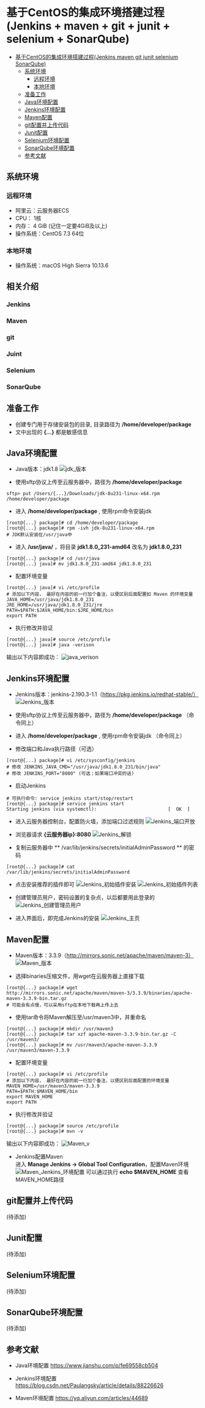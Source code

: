 <!--
 * @Author: your name
 * @Date: 2019-12-04 11:42:09
 * @LastEditTime: 2019-12-04 21:39:59
 * @LastEditors: Please set LastEditors
 * @Description: In User Settings Edit
 * @FilePath: /Intergrated Environment Based on Jekins/README.md
 -->
# 基于CentOS的集成环境搭建过程(Jenkins + maven + git + junit + selenium + SonarQube)

* [基于CentOS的集成环境搭建过程(Jenkins   maven   git   junit   selenium   SonarQube)](#基于centos的集成环境搭建过程jenkins--maven--git--junit--selenium--sonarqube)
    * [系统环境](#系统环境)
        * [远程环境](#远程环境)
        * [本地环境](#本地环境)
    * [准备工作](#准备工作)
    * [Java环境配置](#java环境配置)
    * [Jenkins环境配置](#jenkins环境配置)
    * [Maven配置](#maven配置)
    * [git配置并上传代码](#git配置并上传代码)
    * [Junit配置](#junit配置)
    * [Selenium环境配置](#selenium环境配置)
    * [SonarQube环境配置](#sonarqube环境配置)
    * [参考文献](#参考文献)

## 系统环境

### 远程环境
+ 阿里云：云服务器ECS
+ CPU： 1核
+ 内存： 4 GiB (记住一定要4GiB及以上)
+ 操作系统：CentOS 7.3 64位

### 本地环境
+ 操作系统：macOS High Sierra 10.13.6

## 相关介绍

### Jenkins

### Maven

### git

### Juint

### Selenium

### SonarQube

## 准备工作
+ 创建专门用于存储安装包的目录, 目录路径为 **/home/developer/package**
+ 文中出现的 **{...}** 都是敏感信息

## Java环境配置
+ Java版本：jdk1.8
![jdk_版本](./image/Java/jdk_版本.jpg)

+ 使用sftp协议上传至云服务器中，路径为 **/home/developer/package**
```
sftp> put /Users/{...}/Downloads/jdk-8u231-linux-x64.rpm /home/developer/package
```

+ 进入 **/home/developer/package** , 使用rpm命令安装jdk
```
[root@{...} package]# cd /home/developer/package
[root@{...} package]# rpm -ivh jdk-8u231-linux-x64.rpm
# JDK默认安装在/usr/java中
```

+ 进入 **/usr/java/** ，将目录 **jdk1.8.0_231-amd64** 改名为 **jdk1.8.0_231**
```
[root@{...} package]# cd /usr/java
[root@{...} java]# mv jdk1.8.0_231-amd64 jdk1.8.0_231
```

+ 配置环境变量
```
[root@{...} java]# vi /etc/profile
# 添加以下内容， 最好在内容的前一行加个备注，以便区别后面配置如 Maven 的环境变量
JAVA_HOME=/usr/java/jdk1.8.0_231
JRE_HOME=/usr/java/jdk1.8.0_231/jre
PATH=$PATH:$JAVA_HOME/bin:$JRE_HOME/bin
export PATH
```

+ 执行修改并验证
```
[root@{...} java]# source /etc/profile
[root@{...} java]# java -verison
```
输出以下内容即成功：
![java_verison](./image/Java/java_verison.jpg)

## Jenkins环境配置

+ Jenkins版本：jenkins-2.190.3-1.1（https://pkg.jenkins.io/redhat-stable/）
![Jenkins_版本](./image/Jenkins/Jenkins_版本.jpg)

+ 使用sftp协议上传至云服务器中，路径为 **/home/developer/package**
（命令同上）

+ 进入 **/home/developer/package** , 使用rpm命令安装jdk
（命令同上）

+ 修改端口和Java执行路径（可选）
```
[root@{...} package]# vi /etc/sysconfig/jenkins
# 修改 JENKINS_JAVA_CMD="/usr/java/jdk1.8.0_231/bin/java"
# 修改 JENKINS_PORT="8080" (可选；如果端口冲突的话)
```

+ 启动Jenkins
```
# 可执行命令: service jenkins start/stop/restart
[root@{...} package]# service jenkins start
Starting jenkins (via systemctl):                          [  OK  ]
```

+ 进入云服务器控制台，配置防火墙，添加端口过滤规则
![Jenkins_端口开放](./image/Jenkins/Jenkins_端口开放.jpg)

+ 浏览器请求 **{云服务器ip}:8080**
![Jenkins_解锁](./image/Jenkins/Jenkins_解锁.jpg)
 
+ 复制云服务器中 ** /var/lib/jenkins/secrets/initialAdminPassword ** 的密码
```
[root@{...} package]# cat /var/lib/jenkins/secrets/initialAdminPassword
```

+ 点击安装推荐的插件即可
![Jenkins_初始插件安装](./image/Jenkins/Jenkins_初始插件安装.jpg)
![Jenkins_初始插件列表](./image/Jenkins/Jenkins_初始插件列表.jpg)

+ 创建管理员用户，密码设置的复杂点，以后都要用此登录的
![Jenkins_创建管理员用户](./image/Jenkins/Jenkins_创建管理员用户.jpg)

+ 进入界面后，即完成Jenkins的安装
![Jenkins_主页](./image/Jenkins/Jenkins_主页.jpg)

## Maven配置

+ Maven版本：3.3.9（http://mirrors.sonic.net/apache/maven/maven-3）
![Maven_版本](./image/Maven/Maven_版本.jpg)

+ 选择binaries压缩文件，用wget在云服务器上直接下载
```
[root@{...} package]# wget http://mirrors.sonic.net/apache/maven/maven-3/3.3.9/binaries/apache-maven-3.3.9-bin.tar.gz
# 可能会有点慢，可以采用sftp在本地下载再上传上去
```

+ 使用tar命令将Maven解压至/usr/maven3中，并重命名
```
[root@{...} package]# mkdir /usr/maven3
[root@{...} package]# tar xzf apache-maven-3.3.9-bin.tar.gz -C /usr/maven3/
[root@{...} package]# mv /usr/maven3/apache-maven-3.3.9 /usr/maven3/maven-3.3.9
```

+ 配置环境变量
```
[root@{...} package]# vi /etc/profile
# 添加以下内容， 最好在内容的前一行加个备注，以便区别后面配置的环境变量
MAVEN_HOME=/usr/maven3/maven-3.3.9
PATH=$PATH:$MAVEN_HOME/bin
export MAVEN_HOME
export PATH
```

+ 执行修改并验证
```
[root@{...} package]# source /etc/profile
[root@{...} package]# mvn -v
```
输出以下内容即成功：
![Maven_v](./image/Maven/Maven_v.jpg)

+ Jenkins配置Maven  
进入 **Manage Jenkins -> Global Tool Configuration**，配置Maven环境
![Maven_Jenkins_环境配置](./image/Maven/Maven_Jenkins_环境配置.jpg)
可以通过执行 **echo $MAVEN_HOME** 查看MAVEN_HOME路径

## git配置并上传代码
(待添加)

## Junit配置
(待添加)

## Selenium环境配置
(待添加)

## SonarQube环境配置
(待添加)

## 参考文献

+ Java环境配置
https://www.jianshu.com/p/fe69558cb504

+ Jenkins环境配置
https://blog.csdn.net/Paulangsky/article/details/88226626

+ Maven环境配置
https://yq.aliyun.com/articles/44689